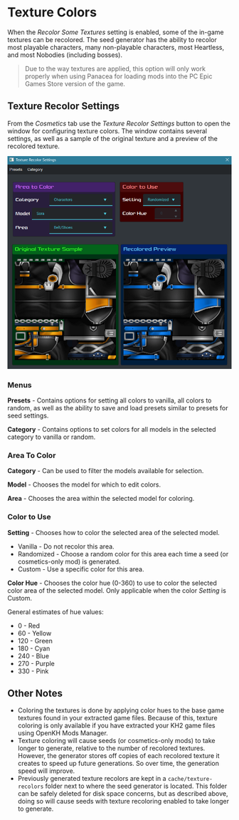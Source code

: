 # Texture Colors

When the _Recolor Some Textures_ setting is enabled, some of the in-game textures can be recolored. The seed generator
has the ability to recolor most playable characters, many non-playable characters, most Heartless, and most Nobodies
(including bosses).

> Due to the way textures are applied, this option will only work properly when using Panacea for loading mods into the
> PC Epic Games Store version of the game.

## Texture Recolor Settings

From the _Cosmetics_ tab use the _Texture Recolor Settings_ button to open the window for configuring texture colors.
The window contains several settings, as well as a sample of the original texture and a preview of the recolored
texture.

![Settings Window](texture-recolor-settings.png)

### Menus

**Presets** - Contains options for setting all colors to vanilla, all colors to random, as well as the ability to save
and load presets similar to presets for seed settings.

**Category** - Contains options to set colors for all models in the selected category to vanilla or random.

### Area To Color

**Category** - Can be used to filter the models available for selection.

**Model** - Chooses the model for which to edit colors.

**Area** - Chooses the area within the selected model for coloring.

### Color to Use

**Setting** - Chooses how to color the selected area of the selected model.

* Vanilla - Do not recolor this area.
* Randomized - Choose a random color for this area each time a seed (or cosmetics-only mod) is generated.
* Custom - Use a specific color for this area.

**Color Hue** - Chooses the color hue (0-360) to use to color the selected color area of the selected model. Only
applicable when the color _Setting_ is Custom.

General estimates of hue values:
* 0 - Red
* 60 - Yellow
* 120 - Green
* 180 - Cyan
* 240 - Blue
* 270 - Purple
* 330 - Pink

## Other Notes

- Coloring the textures is done by applying color hues to the base game textures found in your extracted game files.
  Because of this, texture coloring is only available if you have extracted your KH2 game files using OpenKH Mods Manager.
- Texture coloring will cause seeds (or cosmetics-only mods) to take longer to generate, relative to the number of
  recolored textures. However, the generator stores off copies of each recolored texture it creates to speed up future
  generations. So over time, the generation speed will improve.
- Previously generated texture recolors are kept in a `cache/texture-recolors` folder next to where the seed generator
  is located. This folder can be safely deleted for disk space concerns, but as described above, doing so will cause
  seeds with texture recoloring enabled to take longer to generate.
